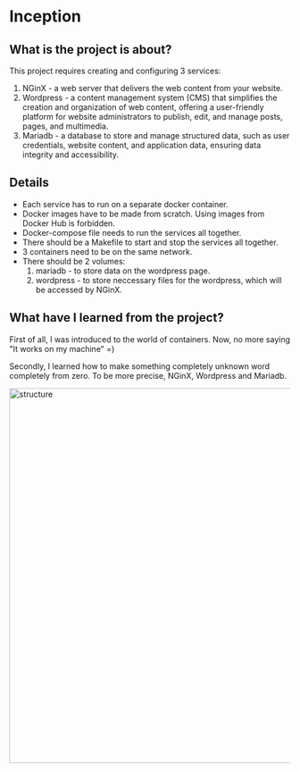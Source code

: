 # Inception
## What is the project is about?
This project requires creating and configuring 3 services: 
1. NGinX - a web server that delivers the web content from your website.
2. Wordpress - a content management system (CMS) that simplifies the creation and organization of web content, offering a user-friendly platform for website administrators to publish, edit, and manage posts, pages, and multimedia.
3. Mariadb - a database to store and manage structured data, such as user credentials, website content, and application data, ensuring data integrity and accessibility.

## Details
* Each service has to run on a separate docker container.
* Docker images have to be made from scratch. Using images from Docker Hub is forbidden.
* Docker-compose file needs to run the services all together.
* There should be a Makefile to start and stop the services all together.
* 3 containers need to be on the same network.
* There should be 2 volumes: 
	1. mariadb - to store data on the wordpress page.
	2. wordpress - to store neccessary files for the wordpress, which will be accessed by NGinX.

## What have I learned from the project?
First of all, I was introduced to the world of containers. Now, no more saying "It works on my machine" =)

Secondly, I learned how to make something completely unknown word completely from zero. To be more precise, NGinX, Wordpress and Mariadb.

<img width="671" alt="structure" src="https://github.com/Jamshidbek2000/inception_42/assets/106934634/7859fa5f-48d8-4440-9ed4-8d6ba37c1769">


